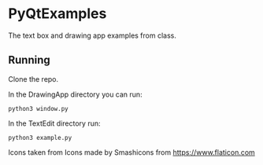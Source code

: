 # PyQtExamples
The text box and drawing app examples from class.


## Running
Clone the repo. 

In the DrawingApp directory you can run:
```
python3 window.py
```

In the TextEdit directory run:
```
python3 example.py
```





Icons taken from Icons made by Smashicons from https://www.flaticon.com 
